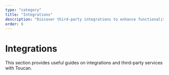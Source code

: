 ```yaml
---
type: "category"
title: "Integrations"
description: "Discover third-party integrations to enhance functionality and workflows"
order: 6
---
```


# Integrations

This section provides useful guides on integrations and third-party services with Toucan.
